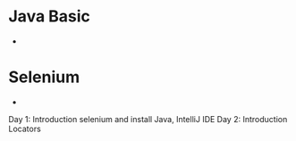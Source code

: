 # Java Basic
-
# Selenium
- 

Day 1: Introduction selenium and install Java, IntelliJ IDE
Day 2: Introduction Locators
